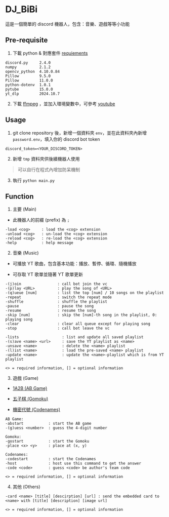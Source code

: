 # DJ_BiBi

這是一個簡單的 discord 機器人，包含：音樂、遊戲等等小功能

## Pre-requisite

1. 下載 python & 對應套件 [requiements](https://github.com/patrick0314/DJ_BiBi/blob/main/requirements.txt)
```
discord.py     2.4.0
numpy          2.1.2
opencv_python  4.10.0.84
Pillow         9.5.0
Pillow         11.0.0
python-dotenv  1.0.1
pytube         15.0.0
yt_dlp         2024.10.7
```

2. 下載 [ffmpeg](https://ffmpeg.org/download.html#build-windows) ，並加入環境變數中，可參考 [youtube](https://youtu.be/hHfzHVuRx7k?t=150)

## Usage

1. git clone repository 後，新增一個資料夾 `env`，並在此資料夾內新增 `password.env`，填入你的 discord bot token
```
discord_token=<YOUR_DISCORD_TOKEN>
```

2. 新增 `tmp` 資料夾供後續機器人使用

> 可以自行在程式內增加防呆機制

3. 執行 `python main.py`

## Function

1. 主要 (Main)

* 此機器人的前綴 (prefix) 為 `;`

```
-load <cog>     : load the <cog> extension
-unload <cog>   : un-load the <cog> extension
-reload <cog>   : re-load the <cog> extension
-help           : help message
```

2. 音樂 (Music)

* 可播放 YT 歌曲，包含基本功能：播放、暫停、循環、隨機播放

* 可存取 YT 歌單並隨著 YT 歌單更新

```
-(j)oin                : call bot join the vc
-(p)lay <URL>          : play the song of <URL>
-(q)ueue [num]         : list the top [num] / 10 songs on the playlist
-repeat                : switch the repeat mode
-shuffle               : shuffle the playlist
-pause                 : pause the song
-resume                : resume the song
-skip [num]            : skip the [num]-th song in the playlist, 0: playing song
-clear                 : clear all queue except for playing song
-stop                  : call bot leave the vc

-lists                   : list and update all saved playlist
-(s)ave <name> <url>     : save the YT playlist as <name>
-unsave <name>           : delete the <name> playlist
-(l)ist <name>           : load the pre-saved <name> playlist
-update <name>           : update the <name>-playlist which is from YT playlist

<> = required information, [] = optional information
```

3. 遊戲 (Game)

* [1A2B (AB Game)](https://zh.wikipedia.org/zh-tw/1A2B)

* [五子棋 (Gomoku)](https://zh.wikipedia.org/zh-tw/%E4%BA%94%E5%AD%90%E6%A3%8B)

* [機密代號 (Codenames)](https://en.wikipedia.org/wiki/Codenames_(board_game))

```
AB Game:
-abstart           : start the AB game
-(g)uess <number>  : guess the 4-digit number

Gomoku:
-gostart           : start the Gomoku
-place <x> <y>     : place at (x, y)

Codenames:
-codestart         : start the Codenames
-host              : host use this command to get the answer
-code <code>       : guess <code> be author's team code

<> = required information, [] = optional information
```

4. 其他 (Others)

```
-card <name> [title] [descirption] [url] : send the embedded card to <name> with [title] [description] [image url]

<> = required information, [] = optional information
```
